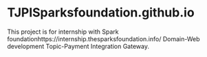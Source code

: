 # TJPISparksfoundation.github.io
This project is for internship with Spark foundationhttps://internship.thesparksfoundation.info/
Domain-Web development
Topic-Payment Integration Gateway.
